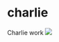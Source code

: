 charlie
=======

Charlie work
![](https://fbcdn-sphotos-h-a.akamaihd.net/hphotos-ak-ash4/p480x480/229601_496067543781670_130130198_n.png)
